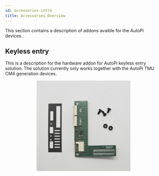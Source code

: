 ```yaml
---
id: accessories-intro
title: Accessories Overview
---
```


This section contains a description of addons avaible for the AutoPi devices. 


## Keyless entry
This is a description for the hardware addon for AutoPi keyless entry solution. The solution currently only works together with the AutoPi TMU CM4 generation devices.

<p align="center">
<img src="/img/hardware/accessories/keyfob/keyfob_components.jpg" alt="Keyfob HAT components" width="60%" />
</p>


